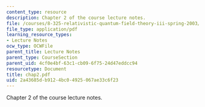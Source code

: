 ```yaml
---
content_type: resource
description: Chapter 2 of the course lecture notes.
file: /courses/8-325-relativistic-quantum-field-theory-iii-spring-2003/2a43685db9124bc04925067ae33c6f23_chap2.pdf
file_type: application/pdf
learning_resource_types:
- Lecture Notes
ocw_type: OCWFile
parent_title: Lecture Notes
parent_type: CourseSection
parent_uid: 4cf0e4bf-63c1-cb09-6f75-24d47eddcc94
resourcetype: Document
title: chap2.pdf
uid: 2a43685d-b912-4bc0-4925-067ae33c6f23
---
```

Chapter 2 of the course lecture notes.

